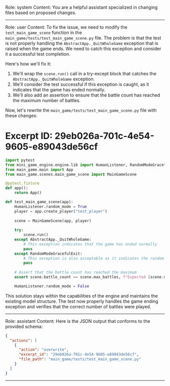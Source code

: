 Role: system
Content: You are a helpful assistant specialized in changing files based on proposed changes.
__________________
Role: user
Content: To fix the issue, we need to modify the `test_main_game_scene` function in the `main_game/tests/test_main_game_scene.py` file. The problem is that the test is not properly handling the `AbstractApp._QuitWholeGame` exception that is raised when the game ends. We need to catch this exception and consider it a successful test completion.

Here's how we'll fix it:

1. We'll wrap the `scene.run()` call in a try-except block that catches the `AbstractApp._QuitWholeGame` exception.
2. We'll consider the test successful if this exception is caught, as it indicates that the game has ended normally.
3. We'll also add an assertion to ensure that the battle count has reached the maximum number of battles.

Now, let's rewrite the `main_game/tests/test_main_game_scene.py` file with these changes:

# Excerpt ID: 29eb026a-701c-4e54-9605-e89043de56cf
```python main_game/tests/test_main_game_scene.py
import pytest
from mini_game_engine.engine.lib import HumanListener, RandomModeGracefulExit, AbstractApp
from main_game.main import App
from main_game.scenes.main_game_scene import MainGameScene

@pytest.fixture
def app():
    return App()

def test_main_game_scene(app):
    HumanListener.random_mode = True
    player = app.create_player("test_player")
    
    scene = MainGameScene(app, player)
    
    try:
        scene.run()
    except AbstractApp._QuitWholeGame:
        # This exception indicates that the game has ended normally
        pass
    except RandomModeGracefulExit:
        # This exception is also acceptable as it indicates the random mode has completed
        pass
    
    # Assert that the battle count has reached the maximum
    assert scene.battle_count == scene.max_battles, f"Expected {scene.max_battles} battles, but only {scene.battle_count} were played"

    HumanListener.random_mode = False
```

This solution stays within the capabilities of the engine and maintains the existing model structure. The test now properly handles the game ending exception and verifies that the correct number of battles were played.
__________________
Role: assistant
Content: Here is the JSON output that conforms to the provided schema:

```json
{
  "actions": [
    {
      "action": "overwrite",
      "excerpt_id": "29eb026a-701c-4e54-9605-e89043de56cf",
      "file_path": "main_game/tests/test_main_game_scene.py"
    }
  ]
}
```
__________________
